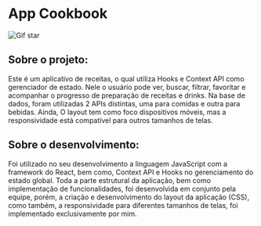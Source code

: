 # App Cookbook

![Gif star](https://github.com/Igormcf/app-cookbook/blob/main/cookbook.gif)

## Sobre o projeto:
Este é um aplicativo de receitas, o qual utiliza Hooks e Context API como gerenciador de estado.
Nele o usuário pode ver, buscar, filtrar, favoritar e acompanhar o progresso de preparação de receitas e drinks.
Na base de dados, foram utilizadas 2 APIs distintas, uma para comidas e outra para bebidas. Ainda, O layout tem como foco dispositivos móveis, mas a responsividade está compatível para outros tamanhos de telas.

## Sobre o desenvolvimento:
Foi utilizado no seu desenvolvimento a linguagem JavaScript com a framework do React, bem como, Context API e Hooks no gerenciamento do estado global.
Toda a parte estrutural da aplicação, bem como implementação de funcionalidades, foi desenvolvida em conjunto pela equipe, porém, a criação e desenvolvimento do layout da aplicação (CSS), como também, a responsividade para diferentes tamanhos de telas, foi implementado exclusivamente por mim.
